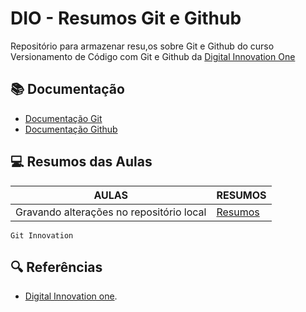 
# DIO - Resumos Git e Github

Repositório para armazenar resu,os sobre Git e Github do curso Versionamento de Código com Git e Github da [Digital Innovation One](https://github.com/)
## 📚 Documentação
- [Documentação Git](https://git-scm.com/doc)
- [Documentação Github](https://docs.github.com/)

## 💻 Resumos das Aulas
| AULAS | RESUMOS |
|-------|---------|
|Gravando alterações no repositório local| [Resumos]()|

```
Git Innovation
```

## 🔍 Referências
- [Digital Innovation one]().